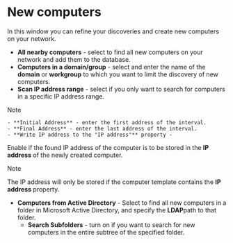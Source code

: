 # New computers
 
In this window you can refine your discoveries and create new computers on your network.

- **All nearby computers** - select to find all new computers on your network and add them to the database.
- **Computers in a domain/group** - select and enter the name of the **domain** or **workgroup** to which you want to limit the discovery of new computers.
- **Scan IP address range** - select if you only want to search for computers in a specific IP address range. 

> [!NOTE]
> 

    - **Initial Address** - enter the first address of the interval.
    - **Final Address** - enter the last address of the interval.
    - **Write IP address to the "IP address"** property -
 Enable if the found IP address of the computer is to be stored in the **IP address** of the newly created computer. 

> [!NOTE]
> The IP address will only be stored if the computer template contains the **IP address** property.

- **Computers from Active Directory** - Select to find all new computers in a folder in Microsoft Active Directory, and specify the **LDAP**path to that folder.
    - **Search Subfolders** - turn on if you want to search for new computers in the entire subtree of the specified folder.
